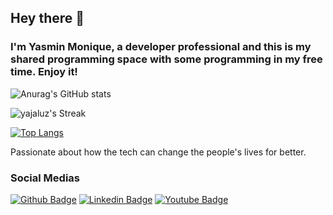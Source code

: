 ## Hey there 👋
### I'm Yasmin Monique, a developer professional and this is my shared programming space with some programming in my free time. Enjoy it!

![Anurag's GitHub stats](https://github-readme-stats.vercel.app/api?username=yajaluz&show_icons=true&theme=tokyonight)

![yajaluz's Streak](https://github-readme-streak-stats.herokuapp.com/?user=yajaluz&theme=tokyonight&hide_border=false)

[![Top Langs](https://github-readme-stats.vercel.app/api/top-langs/?username=yajaluz&layout=compact&theme=tokyonight)](https://github.com/yajaluz/github-readme-stats)

Passionate about how the tech can change the people's lives for better. 

### Social Medias

[![Github Badge](https://img.shields.io/badge/-Github-000?style=flat-square&logo=Github&logoColor=white&link=https://github.com/fagnerpsantos)](https://github.com/yajaluz)
[![Linkedin Badge](https://img.shields.io/badge/-LinkedIn-blue?style=flat-square&logo=Linkedin&logoColor=white&link=https://www.linkedin.com/in/fagnerpsantos/)](https://www.linkedin.com/in/yasminluz-oliveira/)
[![Youtube Badge](https://img.shields.io/badge/-YouTube-ff0000?style=flat-square&labelColor=ff0000&logo=youtube&logoColor=white&link=https://www.youtube.com/user/TreinaWeb)](https://www.youtube.com/channel/UCJ26pEo-Vnj5Yg6BQ2VxxgQ)
